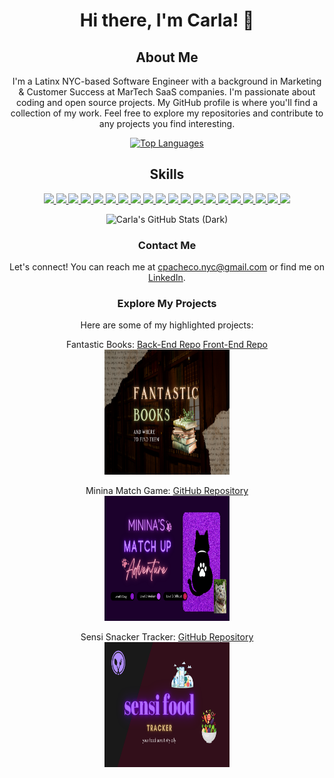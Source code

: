 <div align="center">
  <h1>Hi there, I'm Carla! 👋</h1>

## About Me
I'm a Latinx NYC-based Software Engineer with a background in Marketing & Customer Success at MarTech SaaS companies. I'm passionate about coding and open source projects. My GitHub profile is where you'll find a collection of my work. Feel free to explore my repositories and contribute to any projects you find interesting.

[![Top Languages](https://github-readme-stats.vercel.app/api/top-langs/?username=cmpacheco23&layout=donut)](https://github.com/cmpacheco23/github-readme-stats)

## Skills
<a href="#"><img src="https://img.shields.io/badge/-Git-black?style=flat-square&logo=git" />  </a>
      <a href="#"><img src="https://img.shields.io/badge/-HTML5-E34F26?style=flat-square&logo=html5&logoColor=white" />  </a>
      <a href="#"><img src="https://img.shields.io/badge/-CSS3-1572B6?style=flat-square&logo=css3" />  </a>
      <a href="#"><img src="https://img.shields.io/badge/-JavaScript-F7DF1E?style=flat-square&logo=javascript&logoColor=black" />  </a>
      <a href="#"><img src="https://img.shields.io/badge/-React-61DAFB?style=flat-square&logo=React&logoColor=black" />  </a>
      <a href="#"><img src="https://img.shields.io/badge/-React_Router-CA4245?style=flat-square&for-the-badge&logo=react-router&logoColor=white" />  </a>
      <a href="#"><img src="https://img.shields.io/badge/-NodeJS-339933?style=flat-square&logo=Node.js&logoColor=white" />  </a>
      <a href="#"><img src="https://img.shields.io/badge/-Python3-3776AB?style=flat-square&logo=Python&logoColor=white" />  </a>
      <a href="#"><img src="https://img.shields.io/badge/-Express.js-404D59?style=flat-square&for-the-badge" />  </a>
      <a href="#"><img src="https://img.shields.io/badge/-MongoDB-white?style=flat-square&logo=mongodb" />  </a>
      <a href="#"><img src="https://img.shields.io/badge/Django-092E20?style=flate-square&logo=django&logoColor=green" /> <a/>
      <a href="#"><img src="https://img.shields.io/badge/-PostgreSQL-336791?style=flat-square&logo=postgresql" />  </a>
      <a href="#"><img src="https://img.shields.io/badge/-Bootstrap-563D7C?style=flat-square&logo=bootstrap" />  </a>
      <a href="#"><img src="https://img.shields.io/badge/-Postman-FF6C37?style=flat-square&logo=Postman&logoColor=white" />  </a>
      <a href="#"><img src="https://img.shields.io/badge/-Trello-0079BF?style=flat-square&logo=Trello&logoColor=white" />  </a>
      <a href="#"><img src="https://img.shields.io/badge/-VS_Code-007ACC?style=flat-square&logo=visual-studio-code" />  </a>
      <a href="#"><img src="https://img.shields.io/badge/Notion-%23000000.svg?style=flat-square&for-the-badge&logo=notion&logoColor=white" />  </a>
      <a href="#"><img src="https://img.shields.io/badge/-Slack-4A154B?style=flat-square&logo=slack" />  </a>
      <a href="#"><img src="https://img.shields.io/badge/-Zoom-2D8CFF?style=flat-square&logo=zoom&logoColor=white" />  </a>
      <a href="#"><img src="https://img.shields.io/badge/-Netlify-00C7B7?style=flat-square&logo=netlify&logoColor=white" />  </a>



![Carla's GitHub Stats (Dark)](https://github-readme-stats.vercel.app/api?username=cmpacheco23&show_icons=true&rank_icon=github&theme=dark)


### Contact Me

Let's connect! You can reach me at [cpacheco.nyc@gmail.com](mailto:cpacheco.nyc@gmail.com) or find me on [LinkedIn](https://www.linkedin.com/in/thecarlapacheco/).

### Explore My Projects 

Here are some of my highlighted projects:



Fantastic Books:  [Back-End Repo](https://github.com/cmpacheco23/fantastic-books-back-end) [Front-End Repo](https://github.com/cmpacheco23/fantastic-books-front-end)
  <br>
  <img src="images/books.png" width="200" height="200">


Minina Match Game: [GitHub Repository](https://github.com/cmpacheco23/minina-match-game)
  <br>
  <img src="images/minina.png" width="200" height="200">

Sensi Snacker Tracker: [GitHub Repository](https://github.com/cmpacheco23/sensi-snacker-tracker)
  <br>
  <img src="images/food.png" width="200" height="200">


</div>
